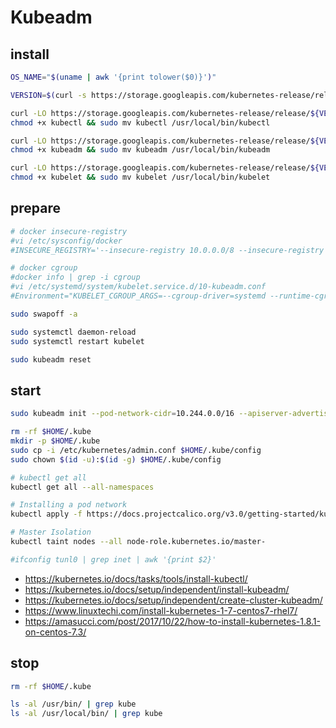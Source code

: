 # Kubeadm

## install

```bash
OS_NAME="$(uname | awk '{print tolower($0)}')"

VERSION=$(curl -s https://storage.googleapis.com/kubernetes-release/release/stable.txt)

curl -LO https://storage.googleapis.com/kubernetes-release/release/${VERSION}/bin/${OS_NAME}/amd64/kubectl
chmod +x kubectl && sudo mv kubectl /usr/local/bin/kubectl

curl -LO https://storage.googleapis.com/kubernetes-release/release/${VERSION}/bin/${OS_NAME}/amd64/kubeadm
chmod +x kubeadm && sudo mv kubeadm /usr/local/bin/kubeadm

curl -LO https://storage.googleapis.com/kubernetes-release/release/${VERSION}/bin/${OS_NAME}/amd64/kubelet
chmod +x kubelet && sudo mv kubelet /usr/local/bin/kubelet
```

## prepare

```bash
# docker insecure-registry
#vi /etc/sysconfig/docker
#INSECURE_REGISTRY='--insecure-registry 10.0.0.0/8 --insecure-registry pp-docker-registry:5000'

# docker cgroup
#docker info | grep -i cgroup
#vi /etc/systemd/system/kubelet.service.d/10-kubeadm.conf
#Environment="KUBELET_CGROUP_ARGS=--cgroup-driver=systemd --runtime-cgroups=/systemd/system.slice --kubelet-cgroups=/systemd/system.slice"

sudo swapoff -a

sudo systemctl daemon-reload
sudo systemctl restart kubelet

sudo kubeadm reset
```

## start

```bash
sudo kubeadm init --pod-network-cidr=10.244.0.0/16 --apiserver-advertise-address=

rm -rf $HOME/.kube
mkdir -p $HOME/.kube
sudo cp -i /etc/kubernetes/admin.conf $HOME/.kube/config
sudo chown $(id -u):$(id -g) $HOME/.kube/config

# kubectl get all
kubectl get all --all-namespaces

# Installing a pod network
kubectl apply -f https://docs.projectcalico.org/v3.0/getting-started/kubernetes/installation/hosted/kubeadm/1.7/calico.yaml

# Master Isolation
kubectl taint nodes --all node-role.kubernetes.io/master-

#ifconfig tunl0 | grep inet | awk '{print $2}'
```

* <https://kubernetes.io/docs/tasks/tools/install-kubectl/>
* <https://kubernetes.io/docs/setup/independent/install-kubeadm/>
* <https://kubernetes.io/docs/setup/independent/create-cluster-kubeadm/>
* <https://www.linuxtechi.com/install-kubernetes-1-7-centos7-rhel7/>
* <https://amasucci.com/post/2017/10/22/how-to-install-kubernetes-1.8.1-on-centos-7.3/>

## stop

```bash
rm -rf $HOME/.kube

ls -al /usr/bin/ | grep kube
ls -al /usr/local/bin/ | grep kube
```
